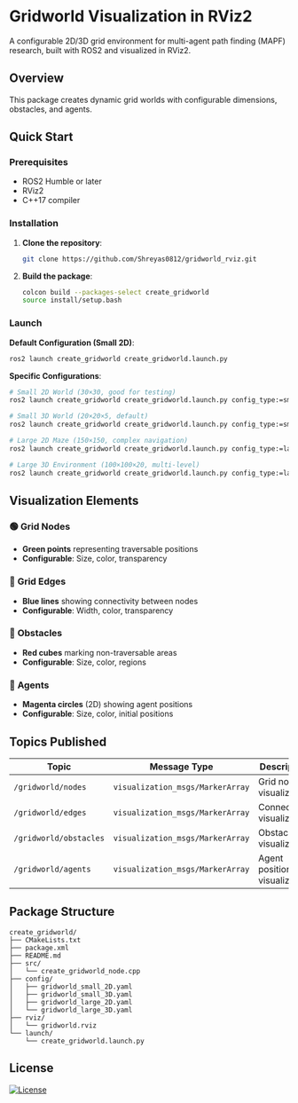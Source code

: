 # Gridworld Visualization in RViz2

A configurable 2D/3D grid environment for multi-agent path finding (MAPF) research, built with ROS2 and visualized in RViz2.

## Overview

This package creates dynamic grid worlds with configurable dimensions, obstacles, and agents.

## Quick Start

### Prerequisites

- ROS2 Humble or later
- RViz2
- C++17 compiler


### Installation

1. **Clone the repository**:
   ```bash
   git clone https://github.com/Shreyas0812/gridworld_rviz.git
   ```

2. **Build the package**:
   ```bash
   colcon build --packages-select create_gridworld
   source install/setup.bash
   ```
   
### Launch

**Default Configuration (Small 2D)**:
```bash
ros2 launch create_gridworld create_gridworld.launch.py
```

**Specific Configurations**:
```bash
# Small 2D World (30×30, good for testing)
ros2 launch create_gridworld create_gridworld.launch.py config_type:=small_2D

# Small 3D World (20×20×5, default)
ros2 launch create_gridworld create_gridworld.launch.py config_type:=small_3D

# Large 2D Maze (150×150, complex navigation)
ros2 launch create_gridworld create_gridworld.launch.py config_type:=large_2D

# Large 3D Environment (100×100×20, multi-level)
ros2 launch create_gridworld create_gridworld.launch.py config_type:=large_3D
```

## Visualization Elements

### 🟢 **Grid Nodes**
- **Green points** representing traversable positions
- **Configurable**: Size, color, transparency

### 🔵 **Grid Edges** 
- **Blue lines** showing connectivity between nodes
- **Configurable**: Width, color, transparency

### 🔴 **Obstacles**
- **Red cubes** marking non-traversable areas
- **Configurable**: Size, color, regions

### 🔵 **Agents**
- **Magenta circles** (2D) showing agent positions
- **Configurable**: Size, color, initial positions


## Topics Published

| Topic | Message Type | Description |
|-------|--------------|-------------|
| `/gridworld/nodes` | `visualization_msgs/MarkerArray` | Grid node visualization |
| `/gridworld/edges` | `visualization_msgs/MarkerArray` | Connectivity visualization |
| `/gridworld/obstacles` | `visualization_msgs/MarkerArray` | Obstacle visualization |
| `/gridworld/agents` | `visualization_msgs/MarkerArray` | Agent position visualization |

## Package Structure

```
create_gridworld/
├── CMakeLists.txt
├── package.xml
├── README.md
├── src/
│   └── create_gridworld_node.cpp
├── config/
│   ├── gridworld_small_2D.yaml
│   ├── gridworld_small_3D.yaml
│   ├── gridworld_large_2D.yaml
│   └── gridworld_large_3D.yaml
├── rviz/
│   └── gridworld.rviz
└── launch/
    └── create_gridworld.launch.py
```

## License

[![License](https://img.shields.io/badge/License-MIT-blue.svg)](create_gridworld/LICENSE)


